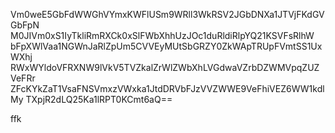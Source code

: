 Vm0weE5GbFdWWGhVYmxKWFlUSm9WRll3WkRSV2JGbDNXa1JTVjFKdGVGbFpN
M0JIVm0xS1IyTkliRmRXCk0xSlFWbXhhUzJOc1duRldiRlpYQ21KSVFsRlhW
bFpXWlVaa1NGWnJaRlZpUm5CVVEyMUtSbGRZY0ZkWApTRUpFVmtSS1UxWXhj
RWxWYldoVFRXNW9lVkV5TVZkalZrWlZWbXhLVGdwaVZrbDZWMVpqZUZVeFRr
ZFcKYkZaT1VsaFNSVmxzVWxka1JtdDRVbFJzVVZWWE9VeFhiVEZ6WW1kdlMy
TXpjR2dLQ25Ka1lRPT0KCmt6aQ==

ffk